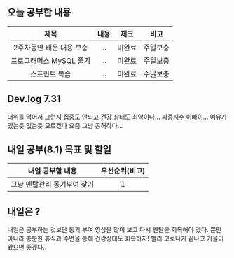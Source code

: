 ## 오늘 공부한 내용

  |제목|내용|체크|비고|
|:------:|:------:|:------:|:------:|
|2주차동안 배운 내용 보충|...|미완료|주말보충|
|프로그래머스 MySQL 풀기|...|미완료|주말보충|
|스프린트 복습|...|미완료|주말보충|


## Dev.log 7.31

더위를 먹어서 그런지 집중도 안되고 건강 상태도 최악이다... 짜증지수 이빠이... 여유가 있는듯 없는듯 모르겠다 요즘 그냥 공허하다...


## 내일 공부(8.1) 목표 및 할일

내일 공부할 내용        |  우선순위(비고)
:------------------:|:------------------:
그냥 멘탈관리 동기부여 찾기|1



## 내일은 ?

내일은 공부하는 것보단 동기 부여 영상을 많이 보고 다시 멘탈을 회복해야 겠다. 뿐만 아니라 충분한 휴식과 수면을 통해 건강상태도 회복하자! 빨리 코로나가 끝나고 가을이 왔으면 좋겠다..